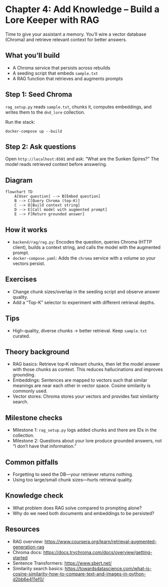 # Chapter 4: Add Knowledge – Build a Lore Keeper with RAG

Time to give your assistant a memory. You’ll wire a vector database (Chroma) and retrieve relevant context for better answers.

## What you’ll build
- A Chroma service that persists across rebuilds
- A seeding script that embeds `sample.txt`
- A RAG function that retrieves and augments prompts

## Step 1: Seed Chroma
`rag_setup.py` reads `sample.txt`, chunks it, computes embeddings, and writes them to the `dnd_lore` collection.

Run the stack:
```
docker-compose up --build
```

## Step 2: Ask questions
Open `http://localhost:8501` and ask: “What are the Sunken Spires?” The model reads retrieved context before answering.

## Diagram
```mermaid
flowchart TD
    A[User question] --> B[Embed question]
    B --> C[Query Chroma (top‑K)]
    C --> D[Build context string]
    D --> E[Call model with augmented prompt]
    E --> F[Return grounded answer]
```

## How it works
- `backend/rag/rag.py`: Encodes the question, queries Chroma (HTTP client), builds a context string, and calls the model with the augmented prompt.
- `docker-compose.yaml`: Adds the `chroma` service with a volume so your vectors persist.

## Exercises
- Change chunk sizes/overlap in the seeding script and observe answer quality.
- Add a “Top-K” selector to experiment with different retrieval depths.

## Tips
- High-quality, diverse chunks → better retrieval. Keep `sample.txt` curated.

## Theory background
- RAG basics: Retrieve top‑K relevant chunks, then let the model answer with those chunks as context. This reduces hallucinations and improves grounding.
- Embeddings: Sentences are mapped to vectors such that similar meanings are near each other in vector space. Cosine similarity is commonly used.
- Vector stores: Chroma stores your vectors and provides fast similarity search.

## Milestone checks
- Milestone 1: `rag_setup.py` logs added chunks and there are IDs in the collection.
- Milestone 2: Questions about your lore produce grounded answers, not “I don’t have that information.”

## Common pitfalls
- Forgetting to seed the DB—your retriever returns nothing.
- Using too large/small chunk sizes—hurts retrieval quality.

## Knowledge check
- What problem does RAG solve compared to prompting alone?
- Why do we need both documents and embeddings to be persisted?

## Resources
- RAG overview: https://www.coursera.org/learn/retrieval-augmented-generation-rag
- Chroma docs: https://docs.trychroma.com/docs/overview/getting-started
- Sentence Transformers: https://www.sbert.net/
- Similarity search basics: https://towardsdatascience.com/what-is-cosine-similarity-how-to-compare-text-and-images-in-python-d2bb6e411ef0/